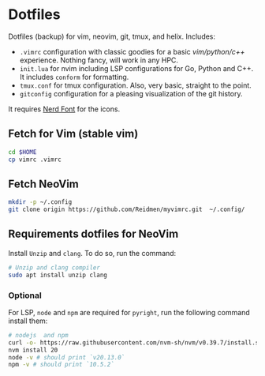 # Dotfiles 

Dotfiles (backup) for vim, neovim, git, tmux, and helix. 
Includes:
* `.vimrc` configuration with classic goodies for a basic *vim/python/c++* experience. Nothing fancy, will work in any HPC.
* `init.lua` for nvim including LSP configurations for Go, Python and C++. It includes `conform` for formatting.
* `tmux.conf` for tmux configuration. Also, very basic, straight to the point.
* `gitconfig` configuration for a pleasing visualization of the git history.

It requires [Nerd Font](https://www.nerdfonts.com/) for the icons.


## Fetch for Vim (stable vim)
```bash
cd $HOME
cp vimrc .vimrc
```

## Fetch NeoVim
```bash
mkdir -p ~/.config
git clone origin https://github.com/Reidmen/myvimrc.git  ~/.config/
```

## Requirements dotfiles for NeoVim 
Install `Unzip` and `clang`. To do so, run the command:
```bash
# Unzip and clang compiler
sudo apt install unzip clang
```

### Optional
For LSP, `node` and `npm` are required for `pyright`, run the following command install them:

```bash
# nodejs  and npm
curl -o- https://raw.githubusercontent.com/nvm-sh/nvm/v0.39.7/install.sh | bash
nvm install 20
node -v # should print `v20.13.0`
npm -v # should print `10.5.2`
```
